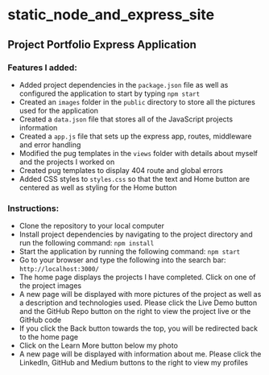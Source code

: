 # static_node_and_express_site
## Project Portfolio Express Application

### Features I added:
* Added project dependencies in the `package.json` file as well as configured the application to start by typing `npm start` 
* Created an `images` folder in the `public` directory to store all the pictures used for the application
* Created a `data.json` file that stores all of the JavaScript projects information
* Created a `app.js` file that sets up the express app, routes, middleware and error handling
* Modified the pug templates in the `views` folder with details about myself and the projects I worked on
* Created pug templates to display 404 route and global errors
* Added CSS styles to `styles.css` so that the text and Home button are centered as well as styling for the Home button



### Instructions:
* Clone the repository to your local computer
* Install project dependencies by navigating to the project directory and run the following command: `npm install`
* Start the application by running the following command: `npm start`
* Go to your browser and type the following into the search bar: `http://localhost:3000/`
* The home page displays the projects I have completed. Click on one of the project images
* A new page will be displayed with more pictures of the project as well as a description and technologies used. Please click the Live Demo button and the GitHub Repo button on the right to view the project live or the GitHub code
* If you click the Back button towards the top, you will be redirected back to the home page
* Click on the Learn More button below my photo
* A new page will be displayed with information about me. Please click the LinkedIn, GitHub and Medium buttons to the right to view my profiles